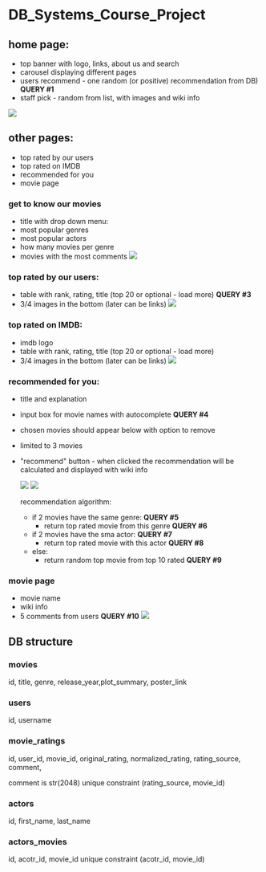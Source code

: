 # DB_Systems_Course_Project

## home page:
 * top banner with logo, links, about us and search
 * carousel displaying different pages
 * users recommend - one random (or positive) recommendation from DB) __QUERY #1__
 * staff pick - random from list, with images and wiki info
 
 ![](https://github.com/tamarabester/DB_Systems_Course_Project/blob/main/ui_planning/home_page.png)

## other pages:
  * top rated by our users
  * top rated on IMDB
  * recommended for you
  * movie page
  
### get to know our movies
* title with drop down menu:
 * most popular genres
 * most popular actors
 * how many movies per genre
 * movies with the most comments
  ![](https://github.com/tamarabester/DB_Systems_Course_Project/blob/main/ui_planning/get_to_know_movies.png)
 
### top rated by our users:
  * table with rank, rating, title (top 20 or optional - load more) __QUERY #3__
  * 3/4 images in the bottom (later can be links)
  ![](https://github.com/tamarabester/DB_Systems_Course_Project/blob/main/ui_planning/user_rated.png)
  
### top rated on IMDB:
  * imdb logo
  * table with rank, rating, title (top 20 or optional - load more)
  * 3/4 images in the bottom (later can be links)
  ![](https://github.com/tamarabester/DB_Systems_Course_Project/blob/main/ui_planning/imdb_rated.png)

### recommended for you:
* title and explanation
* input box for movie names with autocomplete __QUERY #4__
* chosen movies should appear below with option to remove
* limited to 3 movies
* "recommend" button - when clicked the recommendation will be calculated and displayed with wiki info

  ![](https://github.com/tamarabester/DB_Systems_Course_Project/blob/main/ui_planning/recommended_for_you_1.png)
  ![](https://github.com/tamarabester/DB_Systems_Course_Project/blob/main/ui_planning/recommended_for_you_2.png)
  
  recommendation algorithm:
  * if 2 movies have the same genre: __QUERY #5__
     * return top rated movie from this genre __QUERY #6__
  * if 2 movies have the sma actor: __QUERY #7__
    * return top rated movie with this actor __QUERY #8__
  * else:
    * return random top movie from top 10 rated __QUERY #9__
    
 ### movie page
 * movie name
 * wiki info
 * 5 comments from users __QUERY #10__
   ![](https://github.com/tamarabester/DB_Systems_Course_Project/blob/main/ui_planning/movie_page.png)

## DB structure
### movies
id, title, genre, release_year,plot_summary, poster_link

### users
id, username

### movie_ratings
id, user_id, movie_id, original_rating, normalized_rating, rating_source, comment, 

comment is str(2048)
unique constraint (rating_source, movie_id)

### actors
id, first_name, last_name

### actors_movies
id, acotr_id, movie_id
unique constraint (acotr_id, movie_id)
